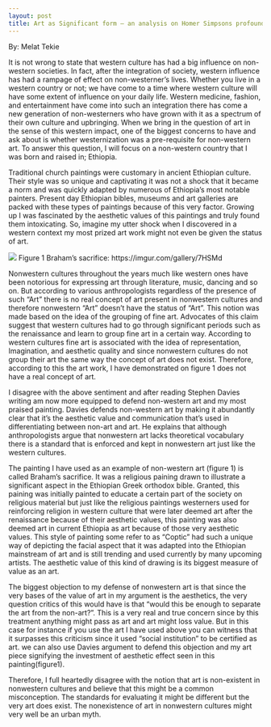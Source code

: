 ```yaml
---
layout: post
title: Art as Significant form – an analysis on Homer Simpsons profound obsession on Joan Miro’s Poetess.
---
```

By: Melat Tekie

	
	
It is not wrong to state that western culture has had a big influence on non-western societies. In fact, after the integration of society, western influence has had a rampage of effect on non-westerner’s lives. Whether you live in a western country or not; we have come to a time where western culture will have some extent of influence on your daily life. Western medicine, fashion, and entertainment have come into such an integration there has come a new generation of non-westerners who have grown with it as a spectrum of their own culture and upbringing. When we bring in the question of art in the sense of this western impact, one of the biggest concerns to have and ask about is whether westernization was a pre-requisite for non-western art.  To answer this question, I will focus on a non-western country that I was born and raised in; Ethiopia.
    
 Traditional church paintings were customary in ancient Ethiopian culture. Their style was so unique and captivating it was not a shock that it became a norm and was quickly adapted by numerous of Ethiopia’s most notable painters. Present day Ethiopian bibles, museums and art galleries are packed with these types of paintings because of this very factor. Growing up I was fascinated by the aesthetic values of this paintings and truly found them intoxicating.  So, imagine my utter shock when I discovered in a western context my most prized art work might not even be given the status of art. 
 
<img src="https://imgur.com/gallery/7HSMd" >
Figure 1 Braham’s sacrifice: https://imgur.com/gallery/7HSMd


Nonwestern cultures throughout the years much like western ones have been notorious for expressing art through literature, music, dancing and so on. But according to various anthropologists regardless of the presence of such “Art” there is no real concept of art present in nonwestern cultures and therefore nonwestern “Art” doesn’t have the status of “Art”. This notion was made based on the idea of the grouping of fine art. Advocates of this claim suggest that western cultures had to go through significant periods such as the renaissance and learn to group fine art in a certain way. According to western cultures fine art is associated with the idea of representation, Imagination, and aesthetic quality and since nonwestern cultures do not group their art the same way the concept of art does not exist.  Therefore, according to this the art work, I have demonstrated on figure 1 does not have a real concept of art. 
    
    
I disagree with the above sentiment and after reading Stephen Davies writing am now more equipped to defend non-western art and my most praised painting. Davies defends non-western art by making it abundantly clear that it’s the aesthetic value and communication that’s used in differentiating between non-art and art. He explains that although anthropologists argue that nonwestern art lacks theoretical vocabulary there is a standard that is enforced and kept in nonwestern art just like the western cultures. 


 The painting I have used as an example of non-western art (figure 1) is called Braham’s sacrifice. It was a religious paining drawn to illustrate a significant aspect in the Ethiopian Greek orthodox bible. Granted, this paining was initially painted to educate a certain part of the society on religious material but just like the religious paintings westerners used for reinforcing religion in western culture that were later deemed art after the renaissance because of their aesthetic values, this painting was also deemed art in current Ethiopia as art because of those very aesthetic values. This style of painting some refer to as “Coptic” had such a unique way of depicting the facial aspect that it was adapted into the Ethiopian mainstream of art and is still trending and used currently by many upcoming artists. The aesthetic value of this kind of drawing is its biggest measure of value as an art. 


 The biggest objection to my defense of nonwestern art is that since the very bases of the value of art in my argument is the aesthetics, the very question critics of this would have is that “would this be enough to separate the art from the non-art?”.  This is a very real and true concern since by this treatment anything might pass as art and art might loss value. But in this case for instance if you use the art I have used above you can witness that it surpasses this criticism since it used “social institution” to be certified as art. we can also use Davies argument to defend this objection and my art piece signifying the investment of aesthetic effect seen in this painting(figure1). 
 
 Therefore, I full heartedly disagree with the notion that art is non-existent in nonwestern cultures and believe that this might be a common misconception. The standards for evaluating it might be different but the very art does exist. The nonexistence of art in nonwestern cultures might very well be an urban myth. 

